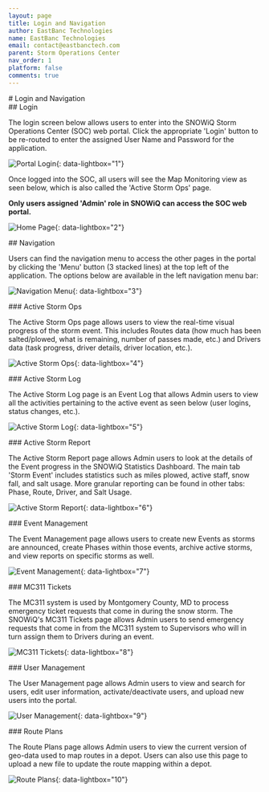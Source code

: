 ```yaml
---
layout: page
title: Login and Navigation
author: EastBanc Technologies
name: EastBanc Technologies
email: contact@eastbanctech.com
parent: Storm Operations Center
nav_order: 1
platform: false
comments: true
---
```


<section id="Login-and-Navigation" markdown="1">
# Login and Navigation

<section id="Login" markdown="1">
## Login

The login screen below allows users to enter into the SNOWiQ Storm Operations Center (SOC) web portal. Click the appropriate 'Login' button to be re-routed to enter the assigned User Name and Password for the application.

![Portal Login](/images/soc/soc-login-and-navigation/portal-login.png){: data-lightbox="1"}

Once logged into the SOC, all users will see the Map Monitoring view as seen below, which is also called the 'Active Storm Ops' page.

**Only users assigned 'Admin' role in SNOWiQ can access the SOC web portal.**

![Home Page](/images/soc/soc-login-and-navigation/home-page.png){: data-lightbox="2"}
</section>

<section id="Navigation" markdown="1">
## Navigation

Users can find the navigation menu to access the other pages in the portal by clicking the 'Menu' button (3 stacked lines) at the top left of the application. The options below are available in the left navigation menu bar:

![Navigation Menu](/images/soc/soc-login-and-navigation/navigation-menu.png){: data-lightbox="3"}

<section id="Active-Storm-Ops" markdown="1">
### Active Storm Ops

The Active Storm Ops page allows users to view the real-time visual progress of the storm event. This includes Routes data (how much has been salted/plowed, what is remaining, number of passes made, etc.) and Drivers data (task progress, driver details, driver location, etc.).

![Active Storm Ops](/images/soc/soc-login-and-navigation/home-page1.png){: data-lightbox="4"}
</section>

<section id="Active-Storm-Log" markdown="1">
### Active Storm Log

The Active Storm Log page is an Event Log that allows Admin users to view all the activities pertaining to the active event as seen below (user logins, status changes, etc.).

![Active Storm Log](/images/soc/soc-login-and-navigation/active-storm-log.png){: data-lightbox="5"}
</section>

<section id="Active-Storm-Report" markdown="1">
### Active Storm Report

The Active Storm Report page allows Admin users to look at the details of the Event progress in the SNOWiQ Statistics Dashboard. The main tab 'Storm Event' includes statistics such as miles plowed, active staff, snow fall, and salt usage. More granular reporting can be found in other tabs: Phase, Route, Driver, and Salt Usage.

![Active Storm Report](/images/soc/soc-login-and-navigation/active-storm-report.png){: data-lightbox="6"}
</section>

<section id="Event-Management" markdown="1">
### Event Management

The Event Management page allows users to create new Events as storms are announced, create Phases within those events, archive active storms, and view reports on specific storms as well.

![Event Management](/images/soc/soc-login-and-navigation/event-management.png){: data-lightbox="7"}
</section>

<section id="MC311-Tickets" markdown="1">
### MC311 Tickets

The MC311 system is used by Montgomery County, MD to process emergency ticket requests that come in during the snow storm. The SNOWiQ's MC311 Tickets page allows Admin users to send emergency requests that come in from the MC311 system to Supervisors who will in turn assign them to Drivers during an event.

![MC311 Tickets](/images/soc/soc-login-and-navigation/mc311-tickets.png){: data-lightbox="8"}
</section>

<section id="User-Management" markdown="1">
### User Management

The User Management page allows Admin users to view and search for users, edit user information, activate/deactivate users, and upload new users into the portal.

![User Management](/images/soc/soc-login-and-navigation/user-management.png){: data-lightbox="9"}
</section>

<section id="Route-Plans" markdown="1">
### Route Plans

The Route Plans page allows Admin users to view the current version of geo-data used to map routes in a depot. Users can also use this page to upload a new file to update the route mapping within a depot.

![Route Plans](/images/soc/soc-login-and-navigation/route-plans.png){: data-lightbox="10"}
</section>
</section>
</section>

